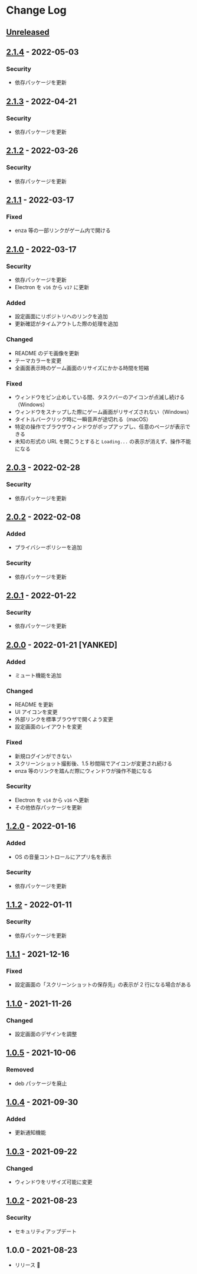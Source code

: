 # Change Log

## [Unreleased]

## [2.1.4] - 2022-05-03

### Security

- 依存パッケージを更新

## [2.1.3] - 2022-04-21

### Security

- 依存パッケージを更新

## [2.1.2] - 2022-03-26

### Security

- 依存パッケージを更新

## [2.1.1] - 2022-03-17

### Fixed

- enza 等の一部リンクがゲーム内で開ける

## [2.1.0] - 2022-03-17

### Security

- 依存パッケージを更新
- Electron を `v16` から `v17` に更新

### Added

- 設定画面にリポジトリへのリンクを追加
- 更新確認がタイムアウトした際の処理を追加

### Changed

- README のデモ画像を更新
- テーマカラーを変更
- 全画面表示時のゲーム画面のリサイズにかかる時間を短縮

### Fixed

- ウィンドウをピン止めしている間、タスクバーのアイコンが点滅し続ける（Windows）
- ウィンドウをスナップした際にゲーム画面がリサイズされない（Windows）
- タイトルバークリック時に一瞬音声が途切れる（macOS）
- 特定の操作でブラウザウィンドウがポップアップし、任意のページが表示できる
- 未知の形式の URL を開こうとすると `Loading...` の表示が消えず、操作不能になる

## [2.0.3] - 2022-02-28

### Security

- 依存パッケージを更新

## [2.0.2] - 2022-02-08

### Added

- プライバシーポリシーを追加

### Security

- 依存パッケージを更新

## [2.0.1] - 2022-01-22

### Security

- 依存パッケージを更新

## [2.0.0] - 2022-01-21 [YANKED]

### Added

- ミュート機能を追加

### Changed

- README を更新
- UI アイコンを変更
- 外部リンクを標準ブラウザで開くよう変更
- 設定画面のレイアウトを変更

### Fixed

- 新規ログインができない
- スクリーンショット撮影後、1.5 秒間隔でアイコンが変更され続ける
- enza 等のリンクを踏んだ際にウィンドウが操作不能になる

### Security

- Electron を `v14` から `v16` へ更新
- その他依存パッケージを更新

## [1.2.0] - 2022-01-16

### Added

- OS の音量コントロールにアプリ名を表示

### Security

- 依存パッケージを更新

## [1.1.2] - 2022-01-11

### Security

- 依存パッケージを更新

## [1.1.1] - 2021-12-16

### Fixed

- 設定画面の「スクリーンショットの保存先」の表示が 2 行になる場合がある

## [1.1.0] - 2021-11-26

### Changed

- 設定画面のデザインを調整

## [1.0.5] - 2021-10-06

### Removed

- deb パッケージを廃止

## [1.0.4] - 2021-09-30

### Added

- 更新通知機能

## [1.0.3] - 2021-09-22

### Changed

- ウィンドウをリザイズ可能に変更

## [1.0.2] - 2021-08-23

### Security

- セキュリティアップデート

## 1.0.0 - 2021-08-23

- リリース 🎉

[unreleased]: https://github.com/arrow2nd/serizawa/compare/v2.1.4...HEAD
[2.1.4]: https://github.com/arrow2nd/serizawa/compare/v2.1.3...v2.1.4
[2.1.3]: https://github.com/arrow2nd/serizawa/compare/v2.1.2...v2.1.3
[2.1.2]: https://github.com/arrow2nd/serizawa/compare/v2.1.1...v2.1.2
[2.1.1]: https://github.com/arrow2nd/serizawa/compare/v2.1.0...v2.1.1
[2.1.0]: https://github.com/arrow2nd/serizawa/compare/v2.0.3...v2.1.0
[2.0.3]: https://github.com/arrow2nd/serizawa/compare/v2.0.2...v2.0.3
[2.0.2]: https://github.com/arrow2nd/serizawa/compare/v2.0.1...v2.0.2
[2.0.1]: https://github.com/arrow2nd/serizawa/compare/v2.0.0...v2.0.1
[2.0.0]: https://github.com/arrow2nd/serizawa/compare/v1.2.0...v2.0.0
[1.2.0]: https://github.com/arrow2nd/serizawa/compare/v1.1.2...v1.2.0
[1.1.2]: https://github.com/arrow2nd/serizawa/compare/v1.1.1...v1.1.2
[1.1.1]: https://github.com/arrow2nd/serizawa/compare/v1.1.0...v1.1.1
[1.1.0]: https://github.com/arrow2nd/serizawa/compare/v1.0.5...v1.1.0
[1.0.5]: https://github.com/arrow2nd/serizawa/compare/v1.0.4...v1.0.5
[1.0.4]: https://github.com/arrow2nd/serizawa/compare/v1.0.3...v1.0.4
[1.0.3]: https://github.com/arrow2nd/serizawa/compare/v1.0.2...v1.0.3
[1.0.2]: https://github.com/arrow2nd/serizawa/compare/v1.0.0...v1.0.2
